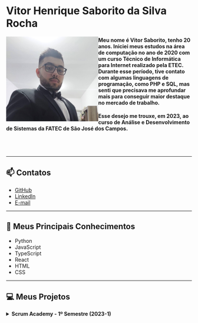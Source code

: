 # Vitor Henrique Saborito da Silva Rocha

<img align="left" src="https://github.com/VituuSaborito/Portf-lio/blob/main/images/profile.jpg" alt="my-profile" width="250"/>

#### Meu nome é Vitor Saborito, tenho 20 anos. Iniciei meus estudos na área de computação no ano de 2020 com um curso Técnico de Informática para Internet realizado pela ETEC. Durante esse período, tive contato com algumas linguagens de programação, como PHP e SQL, mas senti que precisava me aprofundar mais para conseguir maior destaque no mercado de trabalho.
#### Esse desejo me trouxe, em 2023, ao curso de Análise e Desenvolvimento de Sistemas da FATEC de São José dos Campos.
<br  >
<br>

---

## 📫 Contatos

- [GitHub](https://github.com/VituuSaborito)
- [LinkedIn](https://www.linkedin.com/in/vitor-h-saborito/)
- [E-mail](mailto:vitor.h.saborito@gmail.com)

---

## 🚀 Meus Principais Conhecimentos

- Python  
- JavaScript  
- TypeScript  
- React  
- HTML  
- CSS  

---

## 💻 Meus Projetos

<details>
<summary><strong>Scrum Academy - 1º Semestre (2023-1)</strong></summary>

### 🏢 Sobre o Projeto

O projeto desenvolvido no primeiro semestre do curso teve como empresa parceira a própria Fatec. Os requisitos foram apresentados pelo professor Antônio Egydio São Thiago Graça, que assumiu o papel de cliente final.

O problema apresentado consistia na dificuldade dos alunos no aprendizado da metodologia Scrum, principalmente pela falta de exemplos práticos, imagens e vídeos explicativos.

Como solução, minha equipe desenvolveu um sistema web de aprendizado, com uma trilha de estudos que inclui textos, imagens e vídeos, além de uma área com exames de aptidão que avaliam os conhecimentos do aluno.

🔗 [Repositório do Projeto no GitHub](https://github.com/Sandro-Pimentel/AReS)

---

### 🛠 Tecnologias Utilizadas

- **HTML** – linguagem de marcação usada na estrutura do front-end  
- **CSS** – linguagem de marcação usada na estilização do front-end  
- **Python** – linguagem de programação usada no back-end  
- **Flask** – framework do Python usado em páginas no front-end  
- **JavaScript** – linguagem de programação usada no front-end  

---

### 👨‍💻 Contribuições Pessoais

Nesse projeto atuei como desenvolvedor e construí a página principal do projeto utilizando HTML e CSS.  
Também fui responsável pela navegação das páginas, pela criação do layout de algumas delas e por grande parte da estilização do projeto. 

---

### 🧠 Hard Skills

- HTML – uso com autonomia  
- CSS – uso com autonomia  
- Python – uso com autonomia  
- Flask – uso com autonomia  
- JavaScript – uso com ajuda  

---

### 🤝 Soft Skills

Durante esse projeto, tive que usar de muita resiliência, pois a grande maioria do meu grupo estava tendo seu primeiro contato com programação nesse semestre.  
Também tivemos um grande aumento na carga de trabalho devido à saída de um membro do time de desenvolvimento.  
Mesmo com essas dificuldades, conseguimos concluir o projeto com êxito.

</details>
